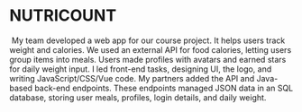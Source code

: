 # NUTRICOUNT
​
My team developed a web app for our course project. It helps users track weight and calories. We used an external API for food calories, letting users group items into meals. Users made profiles with avatars and earned stars for daily weight input. I led front-end tasks, designing UI, the logo, and writing JavaScript/CSS/Vue code. My partners added the API and Java-based back-end endpoints. These endpoints managed JSON data in an SQL database, storing user meals, profiles, login details, and daily weight.

